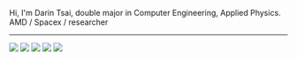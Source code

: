 Hi, I'm Darin Tsai, double major in Computer Engineering, Applied Physics. AMD / Spacex / researcher 
<hr/>

![](http://github-profile-summary-cards.vercel.app/api/cards/profile-details?username=darint916&theme=2077)
![](http://github-profile-summary-cards.vercel.app/api/cards/repos-per-language?username=darint916&theme=2077)
![](http://github-profile-summary-cards.vercel.app/api/cards/most-commit-language?username=darint916&theme=2077)
![](http://github-profile-summary-cards.vercel.app/api/cards/stats?username=darint916&theme=2077)
![](http://github-profile-summary-cards.vercel.app/api/cards/productive-time?username=darint916&theme=2077&utcOffset=8)

